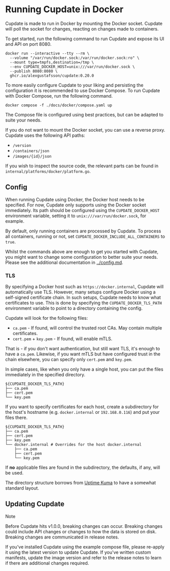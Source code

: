 # Running Cupdate in Docker

Cupdate is made to run in Docker by mounting the Docker socket. Cupdate will
poll the socket for changes, reacting on changes made to containers.

To get started, run the following command to run Cupdate and expose its UI and
API on port 8080.

```shell
docker run --interactive --tty --rm \
  --volume "/var/run/docker.sock:/var/run/docker.sock:ro" \
  --mount type=tmpfs,destination=/tmp \
  --env CUPDATE_DOCKER_HOST=unix:///var/run/docker.sock \
  --publish 8080:8080 \
  ghcr.io/alexgustafsson/cupdate:0.20.0
```

To more easily configure Cupdate to your liking and persisting the configuration
it is recommended to use Docker Compose. To run Cupdate with Docker Compose, run
the following command.

```shell
docker compose -f ./docs/docker/compose.yaml up
```

The Compose file is configured using best practices, but can be adapted to suite
your needs.

If you do not want to mount the Docker socket, you can use a reverse proxy.
Cupdate uses the following API paths:

- `/version`
- `/containers/json`
- `/images/{id}/json`

If you wish to inspect the source code, the relevant parts can be found in
`internal/platforms/docker/platform.go`.

## Config

When running Cupdate using Docker, the Docker host needs to be specified. For
now, Cupdate only supports using the Docker socket immediately. Its path should
be configured using the `CUPDATE_DOCKER_HOST` environment variable, setting it
to `unix:///var/run/docker.sock`, for example.

By default, only running containers are processed by Cupdate. To process all
containers, running or not, set `CUPDATE_DOCKER_INCLUDE_ALL_CONTAINERS` to
`true`.

Whilst the commands above are enough to get you started with Cupdate, you might
want to change some configuration to better suite your needs. Please see the
additional documentation in [../config.md](../config.md).

### TLS

By specifying a Docker host such as `https://docker.internal`, Cupdate will
automatically use TLS. However, many setups configure Docker using a self-signed
certificate chain. In such setups, Cupdate needs to know what certificates to
use. This is done by specifying the `CUPDATE_DOCKER_TLS_PATH` environment
variable to point to a directory containing the config.

Cupdate will look for the following files:

- `ca.pem` - If found, will control the trusted root CAs. May contain multiple
  certificates.
- `cert.pem` + `key.pem` - If found, will enable mTLS.

That is - if you don't want authentication, but still want TLS, it's enough to
have a `ca.pem`. Likewise, if you want mTLS but have configured trust in the
chain elsewhere, you can specify only `cert.pem` and `key.pem`.

In simple cases, like when you only have a single host, you can put the files
immediately in the specified directory.

```shell
${CUPDATE_DOCKER_TLS_PATH}
├── ca.pem
├── cert.pem
└── key.pem
```

If you want to specify certificates for each host, create a subdirectory for the
host's hostname (e.g. `docker.internal` or `192.168.0.116`) and put your files
there.

```shell
${CUPDATE_DOCKER_TLS_PATH}
├── ca.pem
├── cert.pem
├── key.pem
└── docker.internal # Overrides for the host docker.internal
    ├── ca.pem
    ├── cert.pem
    └── key.pem
```

If **no** applicable files are found in the subdirectory, the defaults, if any,
will be used.

The directory structure borrows from
[Uptime Kuma](https://github.com/louislam/uptime-kuma/wiki/How-to-Monitor-Docker-Containers)
to have a somewhat standard layout.

## Updating Cupdate

> [!NOTE]
> Before Cupdate hits v1.0.0, breaking changes can occur. Breaking changes could
> include API changes or changes to how the data is stored on disk. Breaking
> changes are communicated in release notes.

If you've installed Cupdate using the example compose file, please re-apply it
using the latest version to update Cupdate. If you've written custom manifests,
update the image version and refer to the release notes to learn if there are
additional changes required.
